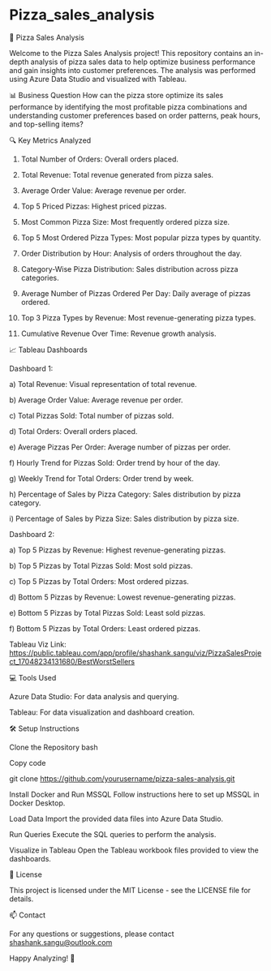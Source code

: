 # Pizza_sales_analysis

🍕 Pizza Sales Analysis

Welcome to the Pizza Sales Analysis project! This repository contains an in-depth analysis of pizza sales data to help optimize business performance and gain insights into customer preferences. The analysis was performed using Azure Data Studio and visualized with Tableau.

📊 Business Question
How can the pizza store optimize its sales performance by identifying the most profitable pizza combinations and understanding customer preferences based on order patterns, peak hours, and top-selling items?

🔍 Key Metrics Analyzed

1. Total Number of Orders: Overall orders placed.

2. Total Revenue: Total revenue generated from pizza sales.

3. Average Order Value: Average revenue per order.

4. Top 5 Priced Pizzas: Highest priced pizzas.

5. Most Common Pizza Size: Most frequently ordered pizza size.

6. Top 5 Most Ordered Pizza Types: Most popular pizza types by quantity.

7. Order Distribution by Hour: Analysis of orders throughout the day.

8. Category-Wise Pizza Distribution: Sales distribution across pizza categories.

9. Average Number of Pizzas Ordered Per Day: Daily average of pizzas ordered.

10. Top 3 Pizza Types by Revenue: Most revenue-generating pizza types.

11. Cumulative Revenue Over Time: Revenue growth analysis.

📈 Tableau Dashboards

Dashboard 1:

a) Total Revenue: Visual representation of total revenue.

b) Average Order Value: Average revenue per order.

c) Total Pizzas Sold: Total number of pizzas sold.

d) Total Orders: Overall orders placed.

e) Average Pizzas Per Order: Average number of pizzas per order.

f) Hourly Trend for Pizzas Sold: Order trend by hour of the day.

g) Weekly Trend for Total Orders: Order trend by week.

h) Percentage of Sales by Pizza Category: Sales distribution by pizza category.

i) Percentage of Sales by Pizza Size: Sales distribution by pizza size.

Dashboard 2:

a) Top 5 Pizzas by Revenue: Highest revenue-generating pizzas.

b) Top 5 Pizzas by Total Pizzas Sold: Most sold pizzas.

c) Top 5 Pizzas by Total Orders: Most ordered pizzas.

d) Bottom 5 Pizzas by Revenue: Lowest revenue-generating pizzas.

e) Bottom 5 Pizzas by Total Pizzas Sold: Least sold pizzas.

f) Bottom 5 Pizzas by Total Orders: Least ordered pizzas.

Tableau Viz Link: https://public.tableau.com/app/profile/shashank.sangu/viz/PizzaSalesProject_17048234131680/BestWorstSellers

💻 Tools Used

Azure Data Studio: For data analysis and querying.

Tableau: For data visualization and dashboard creation.

🛠️ Setup Instructions

Clone the Repository
bash

Copy code

git clone https://github.com/yourusername/pizza-sales-analysis.git

Install Docker and Run MSSQL Follow instructions here to set up MSSQL in Docker Desktop.

Load Data Import the provided data files into Azure Data Studio.

Run Queries Execute the SQL queries to perform the analysis.

Visualize in Tableau Open the Tableau workbook files provided to view the dashboards.

📑 License

This project is licensed under the MIT License - see the LICENSE file for details.


📫 Contact

For any questions or suggestions, please contact shashank.sangu@outlook.com

Happy Analyzing! 🍕
